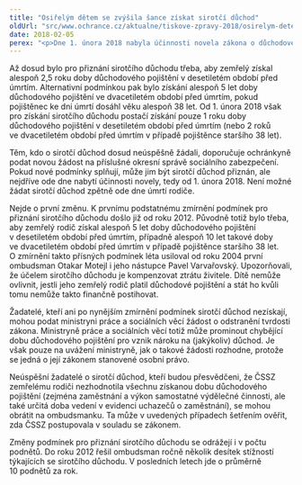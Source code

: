 ```yaml
---
title: "Osiřelým dětem se zvýšila šance získat sirotčí důchod"
oldUrl: "src/www.ochrance.cz/aktualne/tiskove-zpravy-2018/osirelym-detem-se-zvysila-sance-ziskat-sirotci-duchod"
date: 2018-02-05
perex: "<p>Dne 1. února 2018 nabyla účinnosti novela zákona o důchodovém pojištění, jejíž přijetí ombudsmanka i její předchůdci ve funkci dlouhodobě podporovali. Novela zmírňuje podmínky pro přiznání sirotčího důchodu. Nově tak sirotčí důchod mohou získat i ti, kdo o něj dosud neúspěšně žádali, protože jejich zemřelý rodič nezískal potřebnou dobu důchodového pojištění.</p>"
---
```


<!-- imported from the old website -->

<p>Až dosud bylo pro přiznání sirotčího důchodu třeba, aby zemřelý získal alespoň 2,5 roku doby důchodového pojištění v desetiletém období před úmrtím. Alternativní podmínkou pak bylo získání alespoň 5 let doby důchodového pojištění ve dvacetiletém období před úmrtím, pokud pojištěnec ke dni úmrtí dosáhl věku alespoň 38 let. Od 1. února 2018 však pro získání sirotčího důchodu postačí získání pouze 1 roku doby důchodového pojištění v desetiletém období před úmrtím (nebo 2 roků ve dvacetiletém období před úmrtím v případě pojištěnce staršího 38 let).   </p> <p>Těm, kdo o sirotčí důchod dosud neúspěšně žádali, doporučuje ochránkyně podat novou žádost na příslušné okresní správě sociálního zabezpečení. Pokud nové podmínky splňují, může jim být sirotčí důchod přiznán, ale nejdříve ode dne nabytí účinnosti novely, tedy od 1. února 2018. Není možné žádat sirotčí důchod zpětně ode dne úmrtí rodiče.</p> <p>Nejde o první změnu. K prvnímu podstatnému zmírnění podmínek pro přiznání sirotčího důchodu došlo již od roku 2012. Původně totiž bylo třeba, aby zemřelý rodič získal alespoň 5 let doby důchodového pojištění v desetiletém období před úmrtím, případně alespoň 10 let takové doby ve dvacetiletém období před úmrtím v případě pojištěnce staršího 38 let. O zmírnění takto přísných podmínek léta usiloval od roku 2004 první ombudsman Otakar Motejl i jeho nástupce Pavel Varvařovský. Upozorňovali, že účelem sirotčího důchodu je kompenzovat ztrátu živitele. Dítě nemůže ovlivnit, jestli jeho zemřelý rodič platil důchodové pojištění a stát ho kvůli tomu nemůže takto finančně postihovat. </p> <p>Žadatelé, kteří ani po nynějším zmírnění podmínek sirotčí důchod nezískají, mohou podat ministryni práce a sociálních věcí žádost o odstranění tvrdosti zákona. Ministryně práce a sociálních věcí totiž může prominout chybějící dobu důchodového pojištění pro vznik nároku na (jakýkoliv) důchod. Je však pouze na uvážení ministryně, jak o takové žádosti rozhodne, protože se jedná o její zákonem stanovené osobní právo.  </p> <p>Neúspěšní žadatelé o sirotčí důchod, kteří budou přesvědčeni, že ČSSZ zemřelému rodiči nezhodnotila všechnu získanou dobu důchodového pojištění (zejména zaměstnání a výkon samostatné výdělečné činnosti, ale také určitá doba vedení v evidenci uchazečů o zaměstnání), se mohou obrátit na ombudsmanku. Ta může v uvedených případech šetřením ověřit, zda ČSSZ postupovala v souladu se zákonem.</p><p> Změny podmínek pro přiznání sirotčího důchodu se odrážejí i v počtu podnětů. Do roku 2012 řešil ombudsman ročně několik desítek stížností týkajících se sirotčího důchodu. V posledních letech jde o průměrně 10 podnětů za rok.</p>
